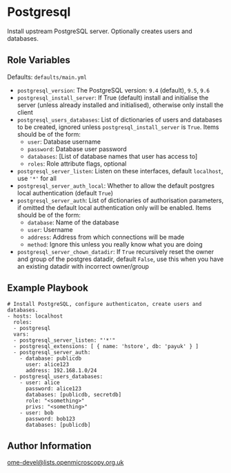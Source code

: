 Postgresql
==========

Install upstream PostgreSQL server.
Optionally creates users and databases.


Role Variables
--------------

Defaults: `defaults/main.yml`

- `postgresql_version`: The PostgreSQL version: `9.4` (default), `9.5`, `9.6`
- `postgresql_install_server`: If True (default) install and initialise the server (unless already installed and initialised), otherwise only install the client
- `postgresql_users_databases`: List of dictionaries of users and databases to be created, ignored unless `postgresql_install_server` is `True`. Items should be of the form:
  - `user`: Database username
  - `password`: Database user password
  - `databases`: [List of database names that user has access to]
  - `roles`: Role attribute flags, optional
- `postgresql_server_listen`: Listen on these interfaces, default `localhost`, use `'*'` for all
- `postgresql_server_auth_local`: Whether to allow the default postgres local authentication (default `True`)
- `postgresql_server_auth`: List of dictionaries of authorisation parameters, if omitted the default local authentication only will be enabled. Items should be of the form:
  - `database`: Name of the database
  - `user`: Username
  - `address`: Address from which connections will be made
  - `method`: Ignore this unless you really know what you are doing
- `postgresql_server_chown_datadir`: If `True` recursively reset the owner and group of the postgres datadir, default `False`, use this when you have an existing datadir with incorrect owner/group


Example Playbook
----------------

    # Install PostgreSQL, configure authenticaton, create users and databases.
    - hosts: localhost
      roles:
      - postgresql
      vars:
      - postgresql_server_listen: "'*'"
      - postgresql_extensions: [ { name: 'hstore', db: 'payuk' } ]
      - postgresql_server_auth:
        - database: publicdb
          user: alice123
          address: 192.168.1.0/24
      - postgresql_users_databases:
        - user: alice
          password: alice123
          databases: [publicdb, secretdb]
          role: "<something>"
          privs: "<something>"
        - user: bob
          password: bob123
          databases: [publicdb]



Author Information
------------------

ome-devel@lists.openmicroscopy.org.uk
